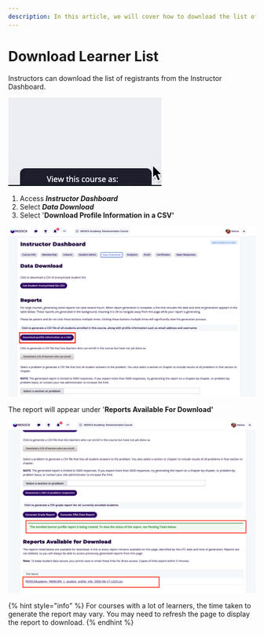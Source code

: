 ```yaml
---
description: In this article, we will cover how to download the list of course registrants.
---
```


# Download Learner List

Instructors can download the list of registrants from the Instructor Dashboard.



![Access Instructor dashboard](<../.gitbook/assets/view this course as.gif>)

1. Access _**Instructor Dashboard**_&#x20;
2. Select _**Data Download**_&#x20;
3. Select '**Download Profile Information in a CSV'**

![](<../.gitbook/assets/Screen Shot 2020-06-17 at 14.22.22.png>)

The report will appear under '**Reports Available For Download'**

![](<../.gitbook/assets/Screen Shot 2020-06-17 at 14.24.25.png>)

{% hint style="info" %}
For courses with a lot of learners, the time taken to generate the report may vary. You may need to refresh the page to display the report to download.
{% endhint %}
